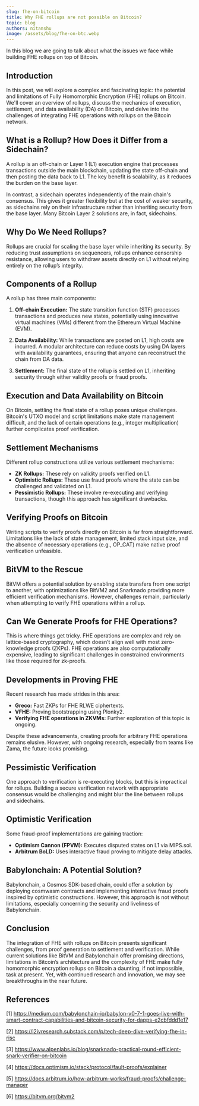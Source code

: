 ```yaml
---
slug: fhe-on-bitcoin
title: Why FHE rollups are not possible on Bitcoin?
topic: blog
authors: nitanshu
image: /assets/blog/fhe-on-btc.webp
---
```


In this blog we are going to talk about what the issues we face while building FHE rollups on top of Bitcoin.
<!--truncate-->

## Introduction

In this post, we will explore a complex and fascinating topic: the potential and limitations of Fully Homomorphic Encryption (FHE) rollups on Bitcoin. We'll cover an overview of rollups, discuss the mechanics of execution, settlement, and data availability (DA) on Bitcoin, and delve into the challenges of integrating FHE operations with rollups on the Bitcoin network.

## What is a Rollup? How Does it Differ from a Sidechain?

A rollup is an off-chain or Layer 1 (L1) execution engine that processes transactions outside the main blockchain, updating the state off-chain and then posting the data back to L1. The key benefit is scalability, as it reduces the burden on the base layer.

In contrast, a sidechain operates independently of the main chain's consensus. This gives it greater flexibility but at the cost of weaker security, as sidechains rely on their infrastructure rather than inheriting security from the base layer. Many Bitcoin Layer 2 solutions are, in fact, sidechains.

## Why Do We Need Rollups?

Rollups are crucial for scaling the base layer while inheriting its security. By reducing trust assumptions on sequencers, rollups enhance censorship resistance, allowing users to withdraw assets directly on L1 without relying entirely on the rollup’s integrity.

## Components of a Rollup

A rollup has three main components:

1. **Off-chain Execution:** The state transition function (STF) processes transactions and produces new states, potentially using innovative virtual machines (VMs) different from the Ethereum Virtual Machine (EVM).
   
2. **Data Availability:** While transactions are posted on L1, high costs are incurred. A modular architecture can reduce costs by using DA layers with availability guarantees, ensuring that anyone can reconstruct the chain from DA data.
   
3. **Settlement:** The final state of the rollup is settled on L1, inheriting security through either validity proofs or fraud proofs.

## Execution and Data Availability on Bitcoin

On Bitcoin, settling the final state of a rollup poses unique challenges. Bitcoin's UTXO model and script limitations make state management difficult, and the lack of certain operations (e.g., integer multiplication) further complicates proof verification.

## Settlement Mechanisms

Different rollup constructions utilize various settlement mechanisms:

- **ZK Rollups:** These rely on validity proofs verified on L1.
- **Optimistic Rollups:** These use fraud proofs where the state can be challenged and validated on L1.
- **Pessimistic Rollups:** These involve re-executing and verifying transactions, though this approach has significant drawbacks.

## Verifying Proofs on Bitcoin

Writing scripts to verify proofs directly on Bitcoin is far from straightforward. Limitations like the lack of state management, limited stack input size, and the absence of necessary operations (e.g., OP_CAT) make native proof verification unfeasible.

## BitVM to the Rescue

BitVM offers a potential solution by enabling state transfers from one script to another, with optimizations like BitVM2 and Snarknado providing more efficient verification mechanisms. However, challenges remain, particularly when attempting to verify FHE operations within a rollup.

## Can We Generate Proofs for FHE Operations?

This is where things get tricky. FHE operations are complex and rely on lattice-based cryptography, which doesn’t align well with most zero-knowledge proofs (ZKPs). FHE operations are also computationally expensive, leading to significant challenges in constrained environments like those required for zk-proofs.

## Developments in Proving FHE

Recent research has made strides in this area:

- **Greco:** Fast ZKPs for FHE RLWE ciphertexts.
- **VFHE:** Proving bootstrapping using Plonky2.
- **Verifying FHE operations in ZKVMs:** Further exploration of this topic is ongoing.

Despite these advancements, creating proofs for arbitrary FHE operations remains elusive. However, with ongoing research, especially from teams like Zama, the future looks promising.

## Pessimistic Verification

One approach to verification is re-executing blocks, but this is impractical for rollups. Building a secure verification network with appropriate consensus would be challenging and might blur the line between rollups and sidechains.

## Optimistic Verification

Some fraud-proof implementations are gaining traction:

- **Optimism Cannon (FPVM):** Executes disputed states on L1 via MIPS.sol.
- **Arbitrum BoLD:** Uses interactive fraud proving to mitigate delay attacks.

## Babylonchain: A Potential Solution?

Babylonchain, a Cosmos SDK-based chain, could offer a solution by deploying cosmwasm contracts and implementing interactive fraud proofs inspired by optimistic constructions. However, this approach is not without limitations, especially concerning the security and liveliness of Babylonchain.

## Conclusion

The integration of FHE with rollups on Bitcoin presents significant challenges, from proof generation to settlement and verification. While current solutions like BitVM and Babylonchain offer promising directions, limitations in Bitcoin’s architecture and the complexity of FHE make fully homomorphic encryption rollups on Bitcoin a daunting, if not impossible, task at present. Yet, with continued research and innovation, we may see breakthroughs in the near future.

## References

[1] https://medium.com/babylonchain-io/babylon-v0-7-1-goes-live-with-smart-contract-capabilities-and-bitcoin-security-for-dapps-e2cbfddd1e17

[2] https://l2ivresearch.substack.com/p/tech-deep-dive-verifying-fhe-in-risc

[3] https://www.alpenlabs.io/blog/snarknado-practical-round-efficient-snark-verifier-on-bitcoin

[4] https://docs.optimism.io/stack/protocol/fault-proofs/explainer

[5] https://docs.arbitrum.io/how-arbitrum-works/fraud-proofs/challenge-manager

[6] https://bitvm.org/bitvm2
